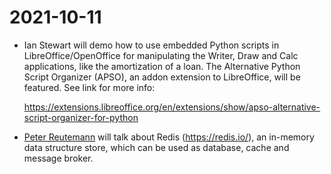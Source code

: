 # 2021-10-11

* Ian Stewart will demo how to use embedded Python scripts in LibreOffice/OpenOffice for manipulating the Writer, Draw and Calc applications, like the amortization of a loan.
The Alternative Python Script Organizer (APSO), an addon extension to LibreOffice, will be featured. See link for more info:

  https://extensions.libreoffice.org/en/extensions/show/apso-alternative-script-organizer-for-python

* [Peter Reutemann](redis) will talk about Redis (https://redis.io/), an in-memory data structure store, which can be used as database, cache and message broker. 
